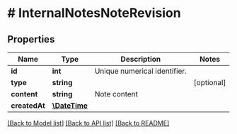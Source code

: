 # # InternalNotesNoteRevision

## Properties

Name | Type | Description | Notes
------------ | ------------- | ------------- | -------------
**id** | **int** | Unique numerical identifier. |
**type** | **string** |  | [optional]
**content** | **string** | Note content |
**createdAt** | [**\DateTime**](\DateTime.md) |  |

[[Back to Model list]](../../README.md#models) [[Back to API list]](../../README.md#endpoints) [[Back to README]](../../README.md)
